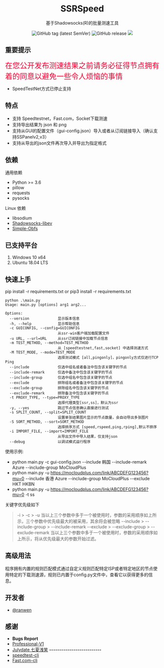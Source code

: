   
<h1 align="center">
    <br>SSRSpeed
</h1>
<p align="center">
基于Shadowsocks(R)的批量测速工具
</p>
<p align="center">
   <img alt="GitHub tag (latest SemVer)" src="https://img.shields.io/github/tag/NyanChanMeow/SSRSpeed.svg">
    <img alt="GitHub release" src="https://img.shields.io/github/release/NyanChanMeow/SSRSpeed.svg">
    <img src="https://img.shields.io/github/license/NyanChanMeow/SSRSpeed.svg">
</p>

<p></p>


## 重要提示

<font size=5 color=#FF0033>在您公开发布测速结果之前请务必征得节点拥有着的同意以避免一些令人烦恼的事情</font>

 - SpeedTestNet方式已停止支持


## 特点
- 支持 Speedtestnet，Fast.com，Socket下载测速
- 支持导出结果为 json 和 png
- 支持从GUI的配置文件（gui-config.json）导入或者从订阅链接导入（确认支持SSPanelv2,v3）
- 支持从导出的json文件再次导入并导出为指定格式

## 依赖

通用依赖
- Python >= 3.6
- pillow
- requests
- pysocks

Linux 依赖
 - libsodium
 - [Shadowsocks-libev](https://github.com/shadowsocks/shadowsocks-libev)
 - [Simple-Obfs](https://github.com/shadowsocks/simple-obfs)

## 已支持平台
1. Windows 10 x64
2. Ubuntu 18.04 LTS

## 快速上手
pip install -r requirements.txt
or
pip3 install -r requirements.txt

    python .\main.py
    Usage: main.py [options] arg1 arg2...
    
    Options:
      --version             显示版本信息
      -h, --help            显示帮助信息
      -c GUICONFIG, --config=GUICONFIG
                            从ssr-win客户端加载配置文件
      -u URL, --url=URL     从ssr订阅链接中加载节点信息
      -m TEST_METHOD, --method=TEST_METHOD
                            从 [speedtestnet,fast,socket] 中选择测速方式
      -M TEST_MODE, --mode=TEST_MODE
                            选择测试模式 [all,pingonly]，pingonly方式仅进行TCP Ping
      --include             仅选中组名或者备注中包含该关键字的节点
      --include-remark      仅选中备注中包含该关键字的节点
      --include-group       仅选中组名中包含该关键字的节点
      --exclude             排除组名或者备注中包含该关键字的节点
      --exclude-group       排除组名中包含该关键字的节点
      --exclude-remark      排除备注中包含该关键字的节点
      -t PROXY_TYPE, --type=PROXY_TYPE
                            选择代理类型[ssr,ss]，默认为ssr
      -y, --yes             跳过节点信息确认直接进行测试
      -s SPLIT_COUNT, --split=SPLIT_COUNT
                            设置单张结果图片显示的节点数量，会自动导出多张图片
      -S SORT_METHOD, --sort=SORT_METHOD
                            选择排序方式 [speed,rspeed,ping,rping],默认不排序
      -i IMPORT_FILE, --import=IMPORT_FILE
                            从导出文件中导入结果，仅支持json
      --debug               以调试模式运行程序


使用示例:
- python main.py -c gui-config.json --include 韩国 --include-remark Azure --include-group MoCloudPlus
- python main.py -u https://mocloudplus.com/link/ABCDEFG123456?mu=0 --include 香港 Azure --include-group MoCloudPlus --exclude HKT HKBN
- python main.py -u https://mocloudplus.com/link/ABCDEFG123456?mu=0 -t ss


关键字优先级如下

> -i > -c > -u
> 当以上三个参数中多于一个被使用时，参数的采用顺序如上所示，三个参数中优先级最大的被采用，其余将会被忽略
> --include > --include-group > --include-remark
> --exclude > --exclude-group > --exclude-remark
> 当以上三个参数中多于一个被使用时，参数的采用顺序如上所示，将从优先级最大的参数开始过滤。

## 高级用法
程序拥有内置的规则匹配模式通过自定义规则匹配特定ISP或者特定地区的节点使用特定的下载测速源，规则已内置于config.py文件中，查看它以获得更多的信息。

## 开发者
- [@ranwen](https://github.com/ranwen)

## 感谢
 - **Bugs Report**
- [Professional-V1](https://t.me/V1_BLOG)
- [Julydate 七夏浅笑](https://www.julydate.com/)
**--------------------------**<br>
-  [speedtest-cli](https://github.com/sivel/speedtest-cli)
-  [Fast.com-cli](https://github.com/nkgilley/fast.com)